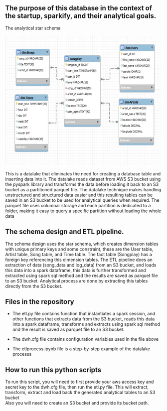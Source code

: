 ## The purpose of this database in the context of the startup, sparkify, and their analytical goals.

<p> The analytical star schema </p>
<img src="https://github.com/CharlesIro1125/DataWarehouse/blob/master/ETL_Spark_DataLake/analyticSchema.png" alt="schema" width="600" height="420" />


This is a datalake that eliminates the need for creating a database table and inserting data into it. The datalake reads dataset from AWS S3 bucket using the pyspark library and transforms the data before loading it back to an S3 bucket as a partitioned parquet file. The datalake technique makes handling unstructured and structured data easier and this resulting tables can be saved in an S3 bucket to be used for analytical queries when required. The parquet file uses columnar storage and each partition is dedicated to a folder, making it easy to query a specific partition without loading the whole data<br>


## The schema design and ETL pipeline.
     
The schema design uses the star schema, which creates dimension tables with unique primary keys and some constraint, these are the User table, Artist table, Song table, and Time table. The fact table (Songplay) has a foreign key referencing this dimension tables.
The ETL pipeline does an extraction of data (song_data and log_data) from an S3 bucket, and loads this data into a spark dataframe, this data is further transformed and extracted using spark sql method and the results are saved as parquet file to an S3 bucket. Analytical process are done by extracting this tables directly from the S3 bucket.
 

## Files in the repository

- The etl.py file contains function that instantiates a spark session, and other functions that extracts data from the S3 bucket, reads this data into a spark dataframe, transforms and extracts using spark sql method and the result is saved as parquet file to an S3 bucket.

- The dwh.cfg file contains configuration variables used in the file above

- The etlprocess.ipynb file is a step-by-step example of the datalake processs

## How to run this python scripts

To run this script, you will need to first provide your aws access key and secret key to the dwh.cfg file, then run the etl.py file. This will extract, transform, extract and load back the generated analytical tables to an S3 bucket<br>
Also you will need to create an S3 bucket and provide its bucket path.



